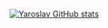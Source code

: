 
[![Yaroslav GitHub stats](https://github-readme-stats.vercel.app/api?username=DereviankoYaroslav)](https://github.com/anuraghazra/github-readme-stats)

